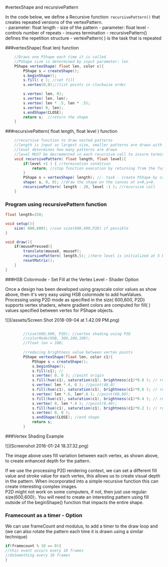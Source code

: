 #vertexShape and recursivePattern

In the code below, we define a Recursive function: `recursivePattern()` that creates repeated versions of the vertexPattern.  
    - parameter: float length - size of the pattern
    - parameter: float level - controls number of repeats - insures termination 
    - recursivePattern() defines the repetition structure
    - vertexPattern( ) is the task that is repeated
 
 ###vertexShape( float len)  function

```java
    //Draws one PShape each time it is called
    //PShape size is determined by input parameter: len
    PShape vertexShape( float len, color c){
        PShape s = createShape();
        s.beginShape();
        s.fill( c ); //set fill
        s.vertex(0,0);//list points in clockwise order

        s.vertex( len, 0); 
        s.vertex( len, len);
        s.vertex( len * .5, len * .5);
        s.vertex( 0, len);
        s.endShape(CLOSE);
        return s;  //return the shape
    }
```
  
###recursivePattern( float length, float level ) function
```java
    //recursive function to draw nested patterns
    //length is input as largest size, smaller patterns are drawn with each recursive call
    //level determines how many patterns are drawn
    //level MUST be decremented in each recursive call to insure termination
    void recursivePattern( float length, float level){
        if(level <1 ) { //termination condition
            return; //stop function execution by returning from the function
        }
        PShape s = vertexShape( length); //- task - create PShape by calling the vertexShape function
        shape( s, 0, 0); //draw the shape on the canvas at x=0,y=0.
        recursivePattern( length - 20, level -1 ); //recursive call
    }
```
### Program using recursivePattern function

```java
float length=150;

void setup(){
    size( 600,600); //use size(600,600,P2D) if possible
}

void draw(){
    if(mousePressed){
        translate(mouseX, mouseY);
        recursivePattern( length,5); //here level is initialized at 5 because we decrement it inside the recursive function
        resetMatrix();
    }
}
```

###HSB Colormode - Set Fill at the Vertex Level - Shader Option

Once a design has been developed using grayscale color values as show above, then it's very easy using HSB colormode to add hueValues. Processing using P2D mode as specified in the size\( 600,600, P2D\) supports vertex shaders, where gradient colors are computed for fill\( \) values specified between vertex for PShape objects.

![](/assets/Screen Shot 2018-09-04 at 1.42.09 PM.png)
```java
   
        //size(600,600, P2D); //vertex shading using P2D
        //colorMode(HSB, 360,100,100);
        //float len = 100;
        
        //reducing brightness value between vertex points
        PShape vertexShape(float len, color c1){
            PShape s = createShape();
            s.beginShape();
            s.fill(c1); // 
            s.vertex( 0, 0 ); //point origin
            s.fill(hue(c1), saturation(c1), brightness(c1)*0.8 ); // reduce brightness
            s.vertex( len *.4, 0 ); //point(40,0)
            s.fill(hue(c1), saturation(c1), brightness(c1)*0.6 ); // reduce brightness
            s.vertex( len *.6, len*.6 ); //point(60,60);
            s.fill(hue(c1), saturation(c1), brightness(c1)*0.4 ); // reduce brightness
            s.vertex( 0, len *.4 ); //point(0,40);
            s.fill(hue(c1), saturation(c1), brightness(c1)*0.2 ); // reduce brightness
            s.vertex( 0, 0 );
            s.endShape(CLOSE); //end shape
            return s;
        }
```
###Vertex Shading Example

![](Screenshot 2016-01-24 18.37.32.png)


The image above uses fill variation between each vertex, as shown above, to create enhanced depth for the pattern.

If we use the processing P2D rendering context, we can set a different fill value and stroke value for each vertex, this allows us to create visual depth in the pattern. When incorporated into a simple recursive function this can create interesting complex images.  
P2D might not work on some computers, if not, then just use regular: size\(600,600\);.  You will need to create an interesting pattern using fill outside of the beginShape\(\) function that impacts the entire shape.


### Framecount as a timer - Option
We can use frameCount and modulus, to add a timer to the draw loop and \(we can also rotate the pattern each time it is drawn using a similar technique\)

```java
if(framecount % 10 == 0){
//this event occurs every 10 frames
//doSomething every 10 frames
}
```
